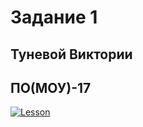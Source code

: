 

# Задание 1
## Туневой Виктории
## ПО(МОУ)-17 
[![Lesson](http://img.youtube.com/vi/pFyOznL9UvA/0.jpg)](http://www.youtube.com/watch?v=U0T4Ou0JZQA)
